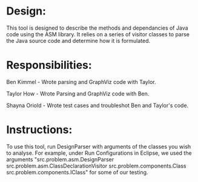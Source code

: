 # Design:
This tool is designed to describe the methods and dependancies of Java code using the ASM library. It relies on a series of visitor classes to parse the Java source code and determine how it is formulated. 

# Responsibilities:
Ben Kimmel - Wrote parsing and GraphViz code with Taylor.

Taylor How - Wrote Parsing and GraphViz code with Ben.

Shayna Oriold - Wrote test cases and troubleshot Ben and Taylor's code.

# Instructions: 
To use this tool, run DesignParser with arguments of the classes you wish to analyse. For example, under Run Configurations in Eclipse, we used the arguments "src.problem.asm.DesignParser src.problem.asm.ClassDeclarationVisitor src.problem.components.Class src.problem.components.IClass" for some of our testing.
